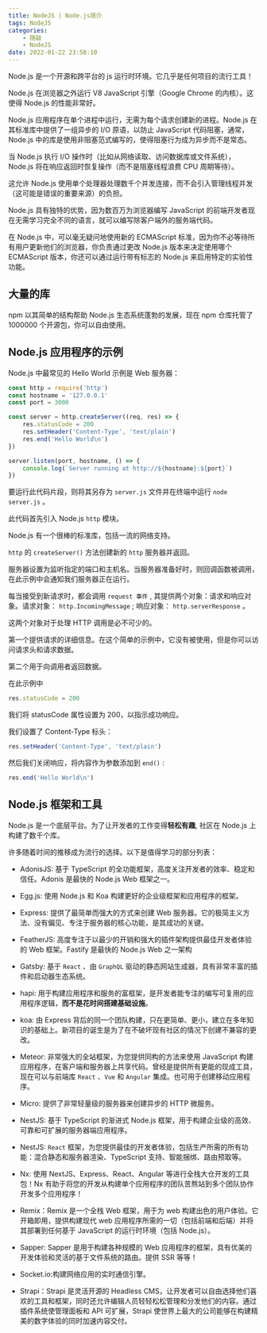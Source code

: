 ```yaml
---
title: NodeJS | Node.js简介
tags: NodeJS
categories:
    - 随敲
    - NodeJS
date: 2022-01-22 23:58:10
---
```


Node.js 是一个开源和跨平台的 js 运行时环境。它几乎是任何项目的流行工具！

Node.js 在浏览器之外运行 V8 JavaScript 引擎（Google Chrome 的内核）。这使得 Node.js 的性能非常好。

<!-- 可真能吹啊 -->

Node.js 应用程序在单个进程中运行，无需为每个请求创建新的进程。Node.js 在其标准库中提供了一组异步的 I/O 原语，以防止 JavaScript 代码阻塞，通常，Node.js 中的库是使用非阻塞范式编写的，使得阻塞行为成为异步而不是常态。

当 Node.js 执行 I/O 操作时（比如从网络读取、访问数据库或文件系统），Node.js 将在响应返回时恢复操作（而不是阻塞线程浪费 CPU 周期等待）。

这允许 Node.js 使用单个处理器处理数千个并发连接，而不会引入管理线程并发（这可能是错误的重要来源）的负担。

Node.js 具有独特的优势，因为数百万为浏览器编写 JavaScript 的前端开发者现在无需学习完全不同的语言，就可以编写除客户端外的服务端代码。

在 Node.js 中，可以毫无疑问地使用新的 ECMAScript 标准，因为你不必等待所有用户更新他们的浏览器，你负责通过更改 Node.js 版本来决定使用哪个 ECMAScript 版本，你还可以通过运行带有标志的 Node.js 来启用特定的实验性功能。

<!-- more -->

## 大量的库

npm 以其简单的结构帮助 Node.js 生态系统蓬勃的发展，现在 npm 仓库托管了 1000000 个开源包，你可以自由使用。

## Node.js 应用程序的示例

Node.js 中最常见的 Hello World 示例是 Web 服务器：

```js
const http = require('http')
const hostname = '127.0.0.1'
const port = 3000

const server = http.createServer((req, res) => {
    res.statusCode = 200
    res.setHeader('Content-Type', 'text/plain')
    res.end('Hello World\n')
})

server.listen(port, hostname, () => {
    console.log(`Server running at http://${hostname}:${port}`)
})
```

要运行此代码片段，则将其另存为 `server.js` 文件并在终端中运行 `node server.js` 。

此代码首先引入 Node.js `http` 模块。

Node.js 有一个很棒的标准库，包括一流的网络支持。

`http` 的 `createServer()` 方法创建新的 `http` 服务器并返回。

服务器设置为监听指定的端口和主机名。当服务器准备好时，则回调函数被调用，在此示例中会通知我们服务器正在运行。

每当接受到新请求时，都会调用 `request 事件` , 其提供两个对象：请求和响应对象。请求对象： `http.IncomingMessage` ; 响应对象： `http.serverResponse` 。

这两个对象对于处理 HTTP 调用是必不可少的。

第一个提供请求的详细信息。在这个简单的示例中，它没有被使用，但是你可以访问请求头和请求数据。

第二个用于向调用者返回数据。

在此示例中

```js
res.statusCode = 200
```

我们将 statusCode 属性设置为 200，以指示成功响应。

我们设置了 Content-Type 标头：

```js
res.setHeader('Content-Type', 'text/plain')
```

然后我们关闭响应，将内容作为参数添加到 `end()` :

```js
res.end('Hello World\n')
```

## Node.js 框架和工具

Node.js 是一个底层平台。为了让开发者的工作变得**轻松有趣**, 社区在 Node.js 上构建了数千个库。

许多随着时间的推移成为流行的选择。以下是值得学习的部分列表：

-   AdonisJS: 基于 TypeScript 的全功能框架，高度关注开发者的效率、稳定和信任。Adonis 是最快的 Node.js Web 框架之一。

-   Egg.js: 使用 Node.js 和 Koa 构建更好的企业级框架和应用程序的框架。
-   Express: 提供了最简单而强大的方式来创建 Web 服务器。它的极简主义方法、没有偏见、专注于服务器的核心功能，是其成功的关键。
-   FeatherJS: 高度专注于以最少的开销和强大的插件架构提供最佳开发者体验的 Web 框架。Fastify 是最快的 Node.js Web 之一架构
-   Gatsby: 基于 `React` 、由 `GraphQL` 驱动的静态网站生成器，具有非常丰富的插件和启动器生态系统。
-   hapi: 用于构建应用程序和服务的富框架，是开发者能专注的编写可复用的应用程序逻辑，**而不是花时间搭建基础设施**。
-   koa: 由 Express 背后的同一个团队构建，只在更简单、更小，建立在多年知识的基础上。新项目的诞生是为了在不破坏现有社区的情况下创建不兼容的更改。
-   Meteor: 非常强大的全站框架，为您提供同构的方法来使用 JavaScript 构建应用程序，在客户端和服务器上共享代码。曾经是提供所有更能的现成工具，现在可以与前端库 `React` 、`Vue` 和 `Angular` 集成。也可用于创建移动应用程序。
-   Micro: 提供了非常轻量级的服务器来创建异步的 HTTP 微服务。
-   NestJS: 基于 TypeScript 的渐进式 Node.js 框架，用于构建企业级的高效、可靠和可扩展的服务器端应用程序。
-   NestJS: `React` 框架，为您提供最佳的开发者体验，包括生产所需的所有功能：混合静态和服务器渲染、TypeScript 支持、智能捆绑、路由预取等。
-   Nx: 使用 NextJS、Express、React、Angular 等进行全栈大仓开发的工具包！Nx 有助于将您的开发从构建单个应用程序的团队苦熬站到多个团队协作开发多个应用程序！
-   Remix：Remix 是一个全栈 Web 框架，用于为 web 构建出色的用户体验。它开箱即用，提供构建现代 web 应用程序所需的一切（包括前端和后端）并将其部署到任何基于 JavaScript 的运行时环境（包括 Node.js）。
-   Sapper: Sapper 是用于构建各种规模的 Web 应用程序的框架，具有优美的开发体验和灵活的基于文件系统的路由。提供 SSR 等等！
-   Socket.io:构建网络应用的实时通信引擎。
-   Strapi：Strapi 是灵活开源的 Headless CMS，让开发者可以自由选择他们喜欢的工具和框架，同时还允许编辑人员轻轻松松管理和分发他们的内容。通过插件系统使管理面板和 API 可扩展，Strapi 使世界上最大的公司能够在构建精美的数字体验的同时加速内容交付。
